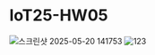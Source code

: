 # IoT25-HW05
![스크린샷 2025-05-20 141753](https://github.com/user-attachments/assets/7f6de58a-2632-495a-83ff-361f40201fe6)
![123](https://github.com/user-attachments/assets/6377fb16-6efb-487c-be96-a6a2e5eec5b6)
